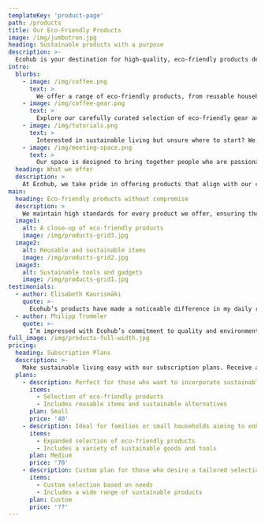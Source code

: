 ```yaml
---
templateKey: 'product-page'
path: /products
title: Our Eco-Friendly Products
image: /img/jumbotron.jpg
heading: Sustainable products with a purpose
description: >-
  Ecohub is your destination for high-quality, eco-friendly products designed to support a sustainable lifestyle. We are committed to offering products that not only meet your needs but also contribute to a greener planet.
intro:
  blurbs:
    - image: /img/coffee.png
      text: >
        We offer a range of eco-friendly products, from reusable household items to sustainable tools and gadgets. Our products are selected to minimize environmental impact and support a more sustainable way of living. Check our site or contact us for current availability.
    - image: /img/coffee-gear.png
      text: >
        Explore our carefully curated selection of eco-friendly gear and tools. Whether you're looking for sustainable alternatives to everyday items or innovative solutions to reduce your carbon footprint, you'll find something to suit your needs.
    - image: /img/tutorials.png
      text: >
        Interested in sustainable living but unsure where to start? We offer personalized consultations to help you integrate eco-friendly practices into your daily life. Contact us to learn more about our products and how to make a positive environmental impact.
    - image: /img/meeting-space.png
      text: >
        Our space is designed to bring together people who are passionate about sustainability. Join us to learn more about eco-friendly living, explore our products, and connect with others who share your values. All artwork displayed is for sale, with proceeds supporting environmental causes.
  heading: What we offer
  description: >
    At Ecohub, we take pride in offering products that align with our commitment to sustainability. Each item is chosen for its environmental benefits and quality, ensuring that you can make a positive impact while enjoying top-notch products.
main:
  heading: Eco-friendly products without compromise
  description: >
    We maintain high standards for every product we offer, ensuring they contribute to a sustainable future. From selecting materials to manufacturing processes, we are transparent about our commitment to the environment.
  image1:
    alt: A close-up of eco-friendly products
    image: /img/products-grid3.jpg
  image2:
    alt: Reusable and sustainable items
    image: /img/products-grid2.jpg
  image3:
    alt: Sustainable tools and gadgets
    image: /img/products-grid1.jpg
testimonials:
  - author: Elisabeth Kaurismäki
    quote: >-
      Ecohub’s products have made a noticeable difference in my daily routine. It feels great to know that my choices are supporting sustainability.
  - author: Philipp Trommler
    quote: >-
      I’m impressed with Ecohub’s commitment to quality and environmental responsibility. Their products are a fantastic addition to my eco-friendly lifestyle.
full_image: /img/products-full-width.jpg
pricing:
  heading: Subscription Plans
  description: >-
    Make sustainable living easy with our subscription plans. Receive a selection of eco-friendly products delivered to your door each month. Contact us for more details on plans and pricing.
  plans:
    - description: Perfect for those who want to incorporate sustainable products into their routine.
      items:
        - Selection of eco-friendly products
        - Includes reusable items and sustainable alternatives
      plan: Small
      price: '40'
    - description: Ideal for families or small households aiming to enhance their eco-friendly practices.
      items:
        - Expanded selection of eco-friendly products
        - Includes a variety of sustainable goods and tools
      plan: Medium
      price: '70'
    - description: Custom plan for those who desire a tailored selection of eco-friendly products.
      items:
        - Custom selection based on needs
        - Includes a wide range of sustainable products
      plan: Custom
      price: '??'
---
```

